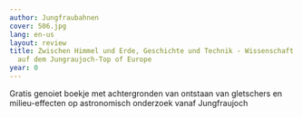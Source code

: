 ```yaml
---
author: Jungfraubahnen
cover: 506.jpg
lang: en-us
layout: review
title: Zwischen Himmel und Erde, Geschichte und Technik - Wissenschaft und Forschung
  auf dem Jungraujoch-Top of Europe
year: 0
---
```


Gratis genoiet boekje met achtergronden van ontstaan van gletschers en milieu-effecten op astronomisch onderzoek vanaf Jungfraujoch
